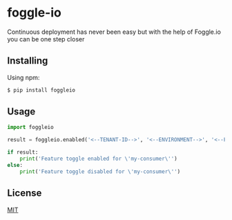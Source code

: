 # foggle-io

Continuous deployment has never been easy but with the help of Foggle.io you can be one step closer

## Installing

Using npm:

```bash
$ pip install foggleio
```

## Usage

```python
import foggleio

result = foggleio.enabled('<--TENANT-ID-->', '<--ENVIRONMENT-->', '<--FEATURE-TOGGLE-KEY-->', 'my-consumer')

if result:
    print('Feature toggle enabled for \'my-consumer\'')
else:
    print('Feature toggle disabled for \'my-consumer\'')

```

## License

[MIT](LICENSE)
